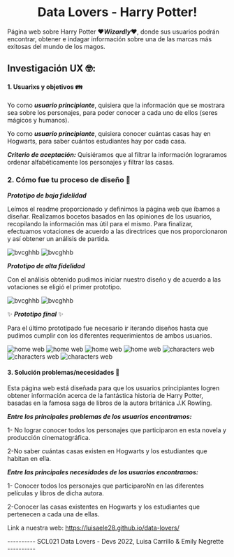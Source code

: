 <h1 align="center"> Data Lovers - Harry Potter! </h1> 

Página web sobre Harry Potter :heart:***Wizardly***:heart:, donde sus usuarios podrán encontrar, obtener e indagar información sobre una de las marcas más exitosas del mundo de los magos.

## Investigación UX :nerd_face:: 

#### 1. Usuarixs y objetivos :family:

Yo como ***usuario principiante***, quisiera que la información que se mostrara sea sobre los personajes, para poder conocer a cada uno de ellos (seres mágicos y humanos).

Yo como ***usuario principiante***, quisiera conocer cuántas casas hay en Hogwarts, para saber cuántos estudiantes hay por cada casa.


***Criterio de aceptación:*** Quisiéramos que al filtrar la información lograramos ordenar alfabéticamente los personajes y filtrar las casas. 

### 2. Cómo fue tu proceso de diseño :art:

***Prototipo de baja fidelidad***

Leímos el readme proporcionado y definimos la página web que íbamos a diseñar. Realizamos bocetos basados en las opiniones de los usuarios, recopilando la información mas útil para el mismo. Para finalizar, efectuamos votaciones de acuerdo a las directrices que nos proporcionaron y así obtener un análisis de partida. 

![bvcghhb](assets/readme/prototipo1-sc.jpg)
![bvcghhb](assets/readme/prototipo2-sc.jpg)


***Prototipo de alta fidelidad***

Con el análisis obtenido pudimos iniciar nuestro diseño y de acuerdo a las votaciones se eligió el primer prototipo. 

![bvcghhb](assets/readme/Wizardly_Project.png)
 ![bvcghhb](assets/readme/wizardly-prototipo2.png)

 :sparkles: ***Prototipo final*** :sparkles:

 Para el último prototipado fue necesario ir iterando diseños hasta que pudimos cumplir con los diferentes requerimientos de ambos usuarios. 

 ![home web](assets/readme/pagina-principal.png)
 ![home web](assets/readme/pagina-principal2.png)
 ![home web](assets/readme/pagina-principal3.png)
 ![home web](assets/readme/pagina-principal4.png)
 ![characters web](assets/readme/characters-web.png)
 ![characters web](assets/readme/characters-web2.png)
 ![characters web ](assets/readme/characters-web3.png)
 
#### 3. Solución problemas/necesidades :thinking:
Esta página web está diseñada para que los usuarios principiantes logren obtener información acerca de la fantástica historia de Harry Potter, basadas en la famosa saga de libros de la autora británica J.K Rowling. 

***Entre los principales problemas de los usuarios encontramos:***

1- No lograr conocer todos los personajes que participaron en esta novela y producción cinematográfica.

2-No saber cuántas casas existen en Hogwarts y los estudiantes que habitan en ella.

***Entre las principales necesidades de los usuarios encontramos:***

1- Conocer todos los personajes que participaroNn en las diferentes películas y libros de dicha autora.

2-Conocer las casas existentes en Hogwarts y los estudiantes que pertenecen a cada una de ellas.



Link a nuestra web:
https://luisaele28.github.io/data-lovers/


---------- SCL021 Data Lovers - Devs 2022, Luisa Carrillo & Emily Negrette ----------
 